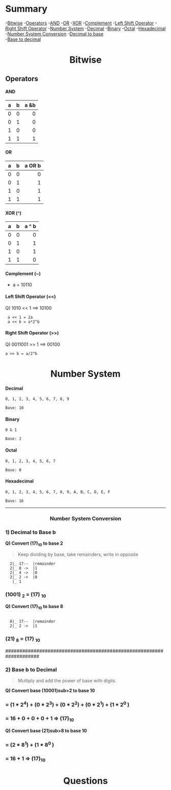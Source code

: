 <h1>Summary</h1>

-[Bitwise](https://github.com/taraxdev/my-notes/blob/master/Java/Bitwise%20+%20Number%20System.md#-bitwise-)
  -[Operators](https://github.com/taraxdev/my-notes/blob/master/Java/Bitwise%20+%20Number%20System.md#-operators-)
    -[AND](https://github.com/taraxdev/my-notes/blob/master/Java/Bitwise%20+%20Number%20System.md#-and-)
    -[OR](https://github.com/taraxdev/my-notes/blob/master/Java/Bitwise%20+%20Number%20System.md#-or-)
    -[XOR](https://github.com/taraxdev/my-notes/blob/master/Java/Bitwise%20+%20Number%20System.md#-xor-)
    -[Complement](https://github.com/taraxdev/my-notes/blob/master/Java/Bitwise%20+%20Number%20System.md#-complement-)
    -[Left Shift Operator](https://github.com/taraxdev/my-notes/blob/master/Java/Bitwise%20+%20Number%20System.md#-left-shift-operator--)
    -[Right Shift Operator](https://github.com/taraxdev/my-notes/blob/master/Java/Bitwise%20+%20Number%20System.md#-right-shift-operator--)
-[Number System](https://github.com/taraxdev/my-notes/blob/master/Java/Bitwise%20+%20Number%20System.md#-number-system-)
  -[Decimal](https://github.com/taraxdev/my-notes/blob/master/Java/Bitwise%20+%20Number%20System.md#-decimal-)
  -[Binary](https://github.com/taraxdev/my-notes/blob/master/Java/Bitwise%20+%20Number%20System.md#-binary-)
  -[Octal](https://github.com/taraxdev/my-notes/blob/master/Java/Bitwise%20+%20Number%20System.md#-octal-)
  -[Hexadecimal](https://github.com/taraxdev/my-notes/blob/master/Java/Bitwise%20+%20Number%20System.md#-hexadecimal-)
-[Number System Conversion](https://github.com/taraxdev/my-notes/blob/master/Java/Bitwise%20+%20Number%20System.md#-number-system-conversion--)
  -[Decimal to base](https://github.com/taraxdev/my-notes/blob/master/Java/Bitwise%20+%20Number%20System.md#--1-decimal-to-base-b-)  
  -[Base to decimal](https://github.com/taraxdev/my-notes/blob/master/Java/Bitwise%20+%20Number%20System.md#-2-base-b-to-decimal-)
    
    
<h1 align = "center"> Bitwise </h1>

<h2 > Operators </h2>

<h4> AND </h4>

| a | b |a &b |
|---|:-:| -:  |
| 0 | 0 | 0   |
| 0 | 1 | 0   |
| 1 | 0 | 0   |
| 1 | 1 | 1   |

<h4> OR </h4>

| a | b |a OR b|
|---|:-:| ----:|
| 0 | 0 | 0    |
| 0 | 1 | 1    |
| 1 | 0 | 1    |
| 1 | 1 | 1    |

<h4> XOR (^)</h4>

| a | b |a ^ b|
|---|:-:| ---:|
| 0 | 0 | 0   |
| 0 | 1 | 1   |
| 1 | 0 | 1   |
| 1 | 1 | 0   |

<h4> Complement (~)</h4>

- a = 10110

<h4> Left Shift Operator (<<) </h4>
  
 Q) 1010 << 1 ==> 10100
 
  ```  a << 1 = 2a ``` <br>
  ```  a << b = a*2^b ``` 
  
<h4> Right Shift Operator (>>) </h4>

 Q) 0011001 >> 1 ==> 00100
 
  ``` a >> b = a/2^b ``` 

<h1 align = "center"> Number System </h1>

<h4> Decimal </h4>

``` 0, 1, 2, 3, 4, 5, 6, 7, 8, 9  ```

```Base: 10```


<h4> Binary </h4>

```0 & 1```

```Base: 2```


<h4> Octal </h4>

```0, 1, 2, 3, 4, 5, 6, 7```

``` Base: 8 ```


<!-- Eg : 0, 1, 2, 3, 4, 5, 6, 7, 10, 11, 12, 13, 14, 15, 16, 17, 20, 21, 22, 23, 24, 25, 26, 27 -->

<h4> Hexadecimal </h4>

```0, 1, 2, 3, 4, 5, 6, 7, 8, 9, A, B, C, D, E, F```

```Base: 16```

--------------------------------------------------------------------------------------------------

<h3 align = "center"> Number System Conversion  </h3>

<h3>  1) Decimal to Base b </h3>

<b>Q) Convert (17)<sub>10</sub> to base 2 </b>

> Keep dividing by base, take remainders, write in opposite

```
  2|_ 17--  |remainder
  2|_ 8 ->  |1
  2|_ 4 ->  |0
  2|_ 2 ->  |0
   |_ 1
```

<h3> (1001) <sub>2</sub> = (17) <sub>10</sub> </h3>

<b>Q) Convert (17)<sub>10</sub> to base 8 </b>

```

  8|_ 17--  |remainder
  2|_ 2 ->  |1

```

<h3> (21) <sub>8</sub> = (17) <sub>10</sub> </h3>

####################################################################

<h3> 2) Base b to Decimal </h3>

> Multiply and add the power of base with digits.

<b>Q) Convert base (10001)sub>2</sub> to base 10 </b>

 <h3>= (1 * 2<sup>4</sup>) + (0 * 2<sup>3</sup>) + (0 * 2<sup>2</sup>) + (0 * 2<sup>1</sup>) + (1 * 2<sup>0 </sup>) </h3>
 <h3>= 16 + 0 + 0 + 0 + 1  => (17)<sub>10</sub> </h3>
 
 <b>Q) Convert base (21)sub>8</sub> to base 10 </b>

 <h3>= (2 * 8<sup>1</sup>) + (1 * 8<sup>0 </sup>) </h3>
 <h3>= 16 + 1  => (17)<sub>10</sub> </h3>
  
<h1 align = "center"> Questions </h1>
